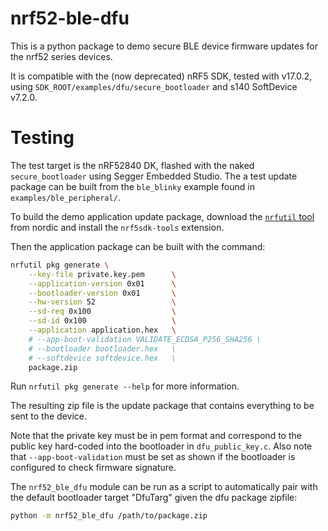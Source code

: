 # nrf52-ble-dfu

This is a python package to demo secure BLE device firmware updates for the nrf52 series devices.

It is compatible with the (now deprecated) nRF5 SDK, tested with v17.0.2, using `SDK_ROOT/examples/dfu/secure_bootloader` and s140 SoftDevice v7.2.0.

# Testing

The test target is the nRF52840 DK, flashed with the naked `secure_bootloader` using Segger Embedded Studio.
The a test update package can be built from the `ble_blinky` example found in `examples/ble_peripheral/`.

To build the demo application update package, download the [`nrfutil` tool](https://www.nordicsemi.com/Products/Development-tools/nRF-Util) from nordic and install the `nrf5sdk-tools` extension.

Then the application package can be built with the command:
```bash
nrfutil pkg generate \
	--key-file private.key.pem      \
	--application-version 0x01      \
	--bootloader-version 0x01       \
	--hw-version 52                 \
	--sd-req 0x100                  \
	--sd-id 0x100                   \
	--application application.hex 	\
	# --app-boot-validation VALIDATE_ECDSA_P256_SHA256 \
	# --bootloader bootloader.hex   \
	# --softdevice softdevice.hex   \
	package.zip
```

Run `nrfutil pkg generate --help` for more information.

The resulting zip file is the update package that contains everything to be sent to the device.

Note that the private key must be in pem format and correspond to the public key hard-coded into the bootloader in `dfu_public_key.c`.
Also note that `--app-boot-validation` must be set as shown if the bootloader is configured to check firmware signature.

The `nrf52_ble_dfu` module can be run as a script to automatically pair with the default bootloader target "DfuTarg" given the dfu package zipfile:
```bash
python -m nrf52_ble_dfu /path/to/package.zip
```


